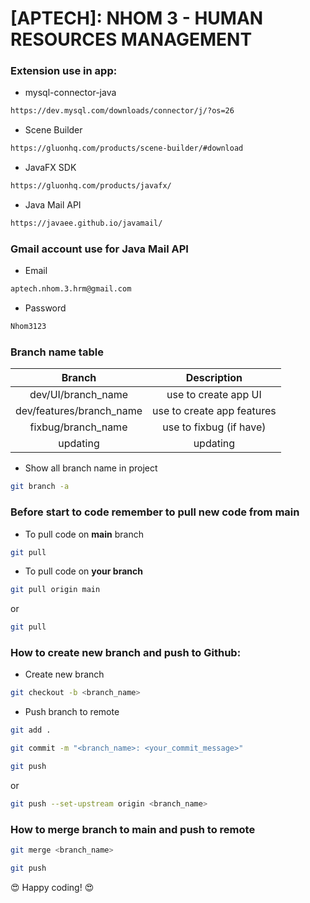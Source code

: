 # [APTECH]: NHOM 3 - HUMAN RESOURCES MANAGEMENT

### Extension use in app:

- mysql-connector-java

`````bash
https://dev.mysql.com/downloads/connector/j/?os=26
`````

- Scene Builder

`````bash
https://gluonhq.com/products/scene-builder/#download
`````

- JavaFX SDK

`````bash
https://gluonhq.com/products/javafx/
`````

- Java Mail API

`````bash
https://javaee.github.io/javamail/
`````

### Gmail account use for Java Mail API

- Email

`````bash
aptech.nhom.3.hrm@gmail.com
`````

- Password

`````bash
Nhom3123
`````

### Branch name table

|          Branch          |        Description         |
|:------------------------:|:--------------------------:|
|    dev/UI/branch_name    |    use to create app UI    |
| dev/features/branch_name | use to create app features |
|    fixbug/branch_name    |  use to fixbug (if have)   |
|         updating         |          updating          |

- Show all branch name in project

`````bash
git branch -a
`````

### Before start to code remember to pull new code from main

- To pull code on <b>main</b> branch

`````bash
git pull
`````

- To pull code on <b>your branch</b>

`````bash
git pull origin main
`````

or

`````bash
git pull
`````

### How to create new branch and push to Github:

- Create new branch

````bash
git checkout -b <branch_name>
````

- Push branch to remote

`````bash
git add .
`````

`````bash
git commit -m "<branch_name>: <your_commit_message>"
`````

`````bash
git push
`````

or

`````bash
git push --set-upstream origin <branch_name>
`````

### How to merge <b>branch</b> to <b>main</b> and push to remote

`````bash
git merge <branch_name>
`````

`````bash
git push
`````

😍 Happy coding! 😍
